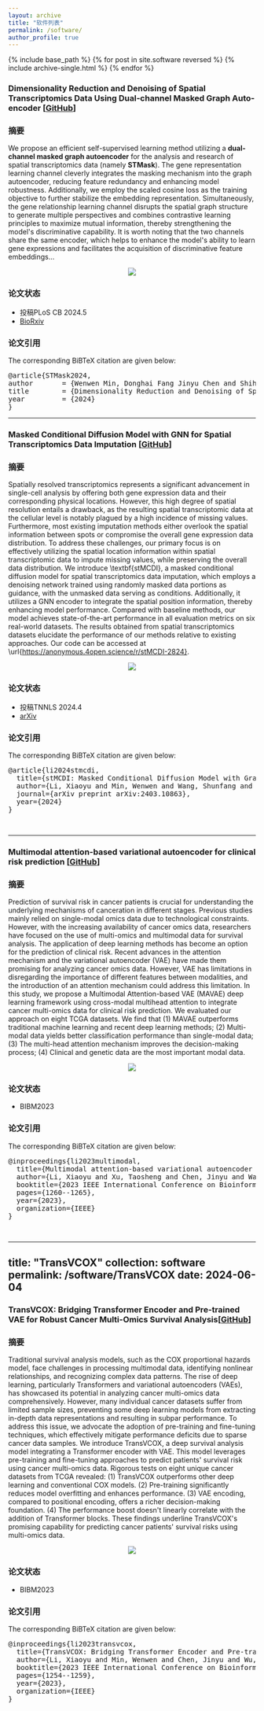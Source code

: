 ```yaml
---
layout: archive
title: "软件列表"
permalink: /software/
author_profile: true
---
```



{% include base_path %}
{% for post in site.software reversed %}
{% include archive-single.html %}
{% endfor %}


<!-- 标题 -->
### Dimensionality Reduction and Denoising of Spatial Transcriptomics Data Using Dual-channel Masked Graph Auto-encoder [[GitHub](https://github.com/donghaifang/STMask/tree/main)]
### 摘要
We propose an efficient self-supervised learning method utilizing a **dual-channel masked graph autoencoder**  for the analysis and research of spatial transcriptomics data (namely **STMask**). The gene representation learning channel cleverly integrates the masking mechanism into the graph autoencoder, reducing feature redundancy and enhancing model robustness. Additionally, we employ the scaled cosine loss as the training objective to further stabilize the embedding representation. Simultaneously, the gene relationship learning channel disrupts the spatial graph structure to generate multiple perspectives and combines contrastive learning principles to maximize mutual information, thereby strengthening the model's discriminative capability. It is worth noting that the two channels share the same encoder, which helps to enhance the model's ability to learn gene expressions and facilitates the acquisition of discriminative feature embeddings...
<!-- 论文模型图 -->
<p align="center"> 
  
<!-- <img src="../images/STMask.jpg">-->
<img src="https://github.com/wenwenmin/SpaMask/blob/main/SpaMask.jpg">

</p>

### 论文状态
- 投稿PLoS CB 2024.5<br>
- [BioRxiv](https://www.biorxiv.org/content/10.1101/2024.05.30.596562v1)

### 论文引用
<p>The corresponding BiBTeX citation are given below:</p>
<div class="highlight-none"><div class="highlight"><pre>
@article{STMask2024,
author       = {Wenwen Min, Donghai Fang Jinyu Chen and Shihua Zhang},
title        = {Dimensionality Reduction and Denoising of Spatial Transcriptomics Data Using Dual-channel Masked Graph Auto-encoder},
year         = {2024}
}
</pre></div>


--------------------------------------------------------------


<!-- 标题 -->
### Masked Conditional Diffusion Model with GNN for Spatial Transcriptomics Data Imputation [[GitHub](https://github.com/lllxxyyy-lxy/stMCDI)]
### 摘要
Spatially resolved transcriptomics represents a significant advancement in single-cell analysis by offering both gene expression data and their corresponding physical locations. 
However, this high degree of spatial resolution entails a drawback, as the resulting spatial transcriptomic data at the cellular level is notably plagued by a high incidence of missing values.
Furthermore, most existing imputation methods either overlook the spatial information between spots or compromise the overall gene expression data distribution.
To address these challenges, our primary focus is on effectively utilizing the spatial location information within spatial transcriptomic data to impute missing values, while preserving the overall data distribution.
We introduce \textbf{stMCDI}, a masked conditional diffusion model for spatial transcriptomics data imputation, which employs a denoising network trained using randomly masked data portions as guidance, with the unmasked data serving as conditions. 
Additionally, it utilizes a GNN encoder to integrate the spatial position information, thereby enhancing model performance.
Compared with baseline methods, our model achieves state-of-the-art performance in all evaluation metrics on six real-world datasets.
The results obtained from spatial transcriptomics datasets elucidate the performance of our methods relative to existing approaches.
Our code can be accessed at \url{https://anonymous.4open.science/r/stMCDI-2824}.
<!-- 论文模型图 -->
<p align="center"> 
<img src="../images/stMCDI.png">
</p>


### 论文状态
- 投稿TNNLS 2024.4<br>
- [arXiv](https://arxiv.org/abs/2403.10863)

### 论文引用
<p>The corresponding BiBTeX citation are given below:</p>
<div class="highlight-none"><div class="highlight"><pre>
@article{li2024stmcdi,
  title={stMCDI: Masked Conditional Diffusion Model with Graph Neural Network for Spatial Transcriptomics Data Imputation},
  author={Li, Xiaoyu and Min, Wenwen and Wang, Shunfang and Wang, Changmiao and Xu, Taosheng},
  journal={arXiv preprint arXiv:2403.10863},
  year={2024}
}

</pre></div>



--------------------------------------------------------------


<!-- 标题 -->
### Multimodal attention-based variational autoencoder for clinical risk prediction [[GitHub](https://github.com/wenwenmin/MAVAE)]
### 摘要
Prediction of survival risk in cancer patients is crucial for understanding the underlying mechanisms of canceration in different stages. 
Previous studies mainly relied on single-modal omics data due to  technological constraints. 
However, with the increasing availability of cancer omics data, researchers have focused on the use of multi-omics and multimodal data for survival analysis. 
The application of deep learning methods has become an option for the prediction of clinical risk.
Recent advances in the attention mechanism and the variational autoencoder (VAE) have made them promising for analyzing cancer omics data. 
However, VAE has limitations in disregarding the importance of different features between modalities, and the introduction of an attention mechanism could address this limitation. 
In this study, we propose a Multimodal Attention-based VAE (MAVAE) deep learning framework using cross-modal multihead attention to integrate cancer multi-omics data for clinical risk prediction. 
We evaluated our approach on eight TCGA datasets.
We find that 
(1) MAVAE outperforms traditional machine learning and recent deep learning methods; 
(2) Multi-modal data yields better classification performance than single-modal data; 
(3) The multi-head attention mechanism improves the decision-making process; 
(4) Clinical and genetic data are the most important modal data.
<!-- 论文模型图 -->

<p align="center"> 
<img src="../images/MAVAE.png">
</p>



### 论文状态
- BIBM2023<br>

### 论文引用
<p>The corresponding BiBTeX citation are given below:</p>
<div class="highlight-none"><div class="highlight"><pre>
@inproceedings{li2023multimodal,
  title={Multimodal attention-based variational autoencoder for clinical risk prediction},
  author={Li, Xiaoyu and Xu, Taosheng and Chen, Jinyu and Wan, Jun and Min, Wenwen},
  booktitle={2023 IEEE International Conference on Bioinformatics and Biomedicine (BIBM)},
  pages={1260--1265},
  year={2023},
  organization={IEEE}
}

</pre></div>



---
title: "TransVCOX"
collection: software
permalink: /software/TransVCOX
date: 2024-06-04
---

<!-- 标题 -->
### TransVCOX: Bridging Transformer Encoder and Pre-trained VAE for Robust Cancer Multi-Omics Survival Analysis[[GitHub](https://github.com/wenwenmin/TransVCOX)]
### 摘要
Traditional survival analysis models, such as the COX proportional hazards model, face challenges in processing multimodal data, identifying nonlinear relationships, and recognizing complex data patterns. The rise of deep learning, particularly Transformers and variational autoencoders (VAEs), has showcased its potential in analyzing cancer multi-omics data comprehensively. However, many individual cancer datasets suffer from limited sample sizes, preventing some deep learning models from extracting in-depth data representations and resulting in subpar performance.
To address this issue, we advocate the adoption of pre-training and fine-tuning techniques, which effectively mitigate performance deficits due to sparse cancer data samples. We introduce TransVCOX, a deep survival analysis model integrating a Transformer encoder with VAE. This model leverages pre-training and fine-tuning approaches to predict patients' survival risk using cancer multi-omics data.
Rigorous tests on eight unique cancer datasets from TCGA revealed:
(1) TransVCOX outperforms other deep learning and conventional COX models.
(2) Pre-training significantly reduces model overfitting and enhances performance.
(3) VAE encoding, compared to positional encoding, offers a richer decision-making foundation.
(4) The performance boost doesn't linearly correlate with the addition of Transformer blocks.
These findings underline TransVCOX's promising capability for predicting cancer patients' survival risks using multi-omics data. 
<!-- 论文模型图 -->

<p align="center"> 
<img src="../images/TransVCOX.png">
</p>


### 论文状态
- BIBM2023<br>

### 论文引用
<p>The corresponding BiBTeX citation are given below:</p>
<div class="highlight-none"><div class="highlight"><pre>
@inproceedings{li2023transvcox,
  title={TransVCOX: Bridging Transformer Encoder and Pre-trained VAE for Robust Cancer Multi-Omics Survival Analysis},
  author={Li, Xiaoyu and Min, Wenwen and Chen, Jinyu and Wu, Jiaxin and Wang, Shunfang},
  booktitle={2023 IEEE International Conference on Bioinformatics and Biomedicine (BIBM)},
  pages={1254--1259},
  year={2023},
  organization={IEEE}
}


</pre></div>



